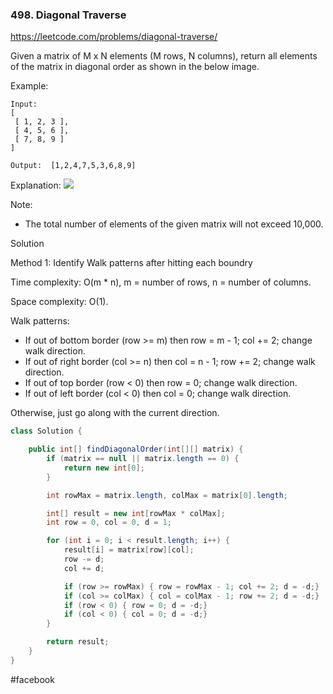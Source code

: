 ### 498. Diagonal Traverse

https://leetcode.com/problems/diagonal-traverse/

Given a matrix of M x N elements (M rows, N columns), return all elements of the matrix in diagonal order as shown in the below image.

 

Example:
```
Input:
[
 [ 1, 2, 3 ],
 [ 4, 5, 6 ],
 [ 7, 8, 9 ]
]

Output:  [1,2,4,7,5,3,6,8,9]
```
Explanation:
![](https://assets.leetcode.com/uploads/2018/10/12/diagonal_traverse.png)
 

Note:

- The total number of elements of the given matrix will not exceed 10,000.

Solution

Method 1: Identify Walk patterns after hitting each boundry

Time complexity: O(m * n), m = number of rows, n = number of columns.

Space complexity: O(1).

Walk patterns:

- If out of bottom border (row >= m) then row = m - 1; col += 2; change walk direction.
- If out of right border (col >= n) then col = n - 1; row += 2; change walk direction.
- If out of top border (row < 0) then row = 0; change walk direction.
- If out of left border (col < 0) then col = 0; change walk direction.

Otherwise, just go along with the current direction.


```java
class Solution {

    public int[] findDiagonalOrder(int[][] matrix) {
        if (matrix == null || matrix.length == 0) {
            return new int[0];
        }

        int rowMax = matrix.length, colMax = matrix[0].length;

        int[] result = new int[rowMax * colMax];
        int row = 0, col = 0, d = 1;

        for (int i = 0; i < result.length; i++) {
            result[i] = matrix[row][col];
            row -= d;
            col += d;

            if (row >= rowMax) { row = rowMax - 1; col += 2; d = -d;}
            if (col >= colMax) { col = colMax - 1; row += 2; d = -d;}
            if (row < 0) { row = 0; d = -d;}
            if (col < 0) { col = 0; d = -d;}
        }

        return result;
    }
}
```

#facebook
